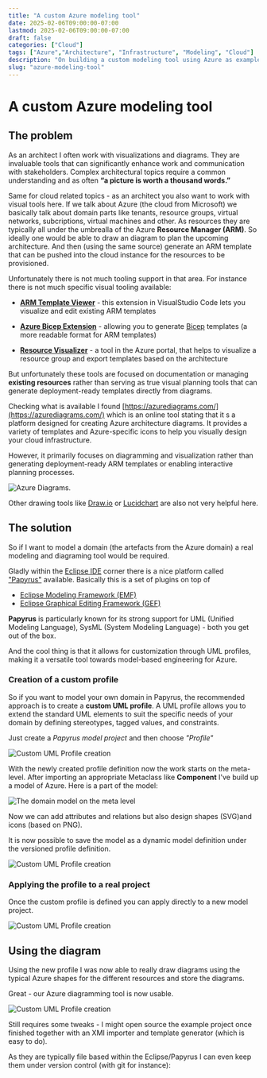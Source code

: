 ```yaml
---
title: "A custom Azure modeling tool"
date: 2025-02-06T09:00:00-07:00
lastmod: 2025-02-06T09:00:00-07:00
draft: false
categories: ["Cloud"]
tags: ["Azure","Architecture", "Infrastructure", "Modeling", "Cloud"]
description: "On building a custom modeling tool using Azure as example"
slug: "azure-modeling-tool"
---
```


# A custom Azure modeling tool

## The problem

As an architect I often work with visualizations and diagrams. They are invaluable tools that can significantly enhance work and communication with stakeholders. Complex architectural topics require a common understanding and as often **“a picture is worth a thousand words.”**

Same for cloud related topics - as an architect you also want to work with visual tools here. If we talk about Azure (the cloud from Microsoft) we basically talk about domain parts like tenants, resource groups, virtual networks, subcriptions, virtual machines and other. As resources they are typically all under the umbrealla of the Azure **Resource Manager (ARM)**. So ideally one would be able to draw an diagram to plan the upcoming architecture. And then (using the same source) generate an ARM template that can be pushed into the cloud instance for the resources to be provisioned.

Unfortunately there is not much tooling support in that area. For instance there is not much specific visual tooling available:

- **[ARM Template Viewer](https://learn.microsoft.com/en-us/answers/questions/370410/how-to-generate-architecture-diagram-from-azure-re)** - this extension in VisualStudio Code lets you visualize and edit existing ARM templates

- **[Azure Bicep Extension](https://zimmergren.net/generate-bicep-templates-from-existing-azure-resources-vscode/)** - allowing you to generate [Bicep](https://learn.microsoft.com/en-us/azure/azure-resource-manager/bicep/overview?tabs=bicep) templates (a more readable format for ARM templates)

- **[Resource Visualizer](https://learn.microsoft.com/en-us/answers/questions/370410/how-to-generate-architecture-diagram-from-azure-re)** - a tool in the Azure portal, that helps to visualize a resource group and export templates based on the architecture

But unfortunately these tools are focused on documentation or managing **existing resources** rather than serving as true visual planning tools that can generate deployment-ready templates directly from diagrams.

Checking what is available I found [https://azurediagrams.com/](https://azurediagrams.com/) which is an online tool stating that it s a platform designed for creating Azure architecture diagrams. It provides a variety of templates and Azure-specific icons to help you visually design your cloud infrastructure.

However, it primarily focuses on diagramming and visualization rather than generating deployment-ready ARM templates or enabling interactive planning processes. 

![Azure Diagrams.](../images/azurediagramscom.png)

Other drawing tools like [Draw.io](https://draw.io/) or [Lucidchart](https://www.lucidchart.com/) are also not very helpful here.

## The solution

So if I want to model a domain (the artefacts from the Azure domain) a real modeling and diagraming tool would be required.

Gladly within the [Eclipse IDE](https://www.eclipsel.org) corner there is a nice platform called ["Papyrus"](https://eclipse.dev/papyrus/) available. Basically this is a set of plugins on top of 
- [Eclipse Modeling Framework (EMF)](https://projects.eclipse.org/projects/modeling.emf.emf)
- [Eclipse Graphical Editing Framework (GEF)](https://projects.eclipse.org/projects/tools.gef)

**Papyrus** is particularly known for its strong support for UML (Unified Modeling Language), SysML (System Modeling Language) - both you get out of the box.

And the cool thing is that it allows for customization through UML profiles, making it a versatile tool towards model-based engineering for Azure.

### Creation of a custom profile

So if you want to model your own domain in Papyrus, the recommended approach is to create a **custom UML profile**. A UML profile allows you to extend the standard UML elements to suit the specific needs of your domain by defining stereotypes, tagged values, and constraints.

Just create a *Papyrus model project* and then choose *"Profile"*

![Custom UML Profile creation](../images/umlprofile.png)

With the newly created profile definition now the work starts on the meta-level. After importing an appropriate Metaclass like **Component** I've build up a model of Azure. Here is a part of the model:

![The domain model on the meta level](../images/azuredomainmodel.png)

Now we can add attributes and relations but also design shapes (SVG)and icons (based on PNG).

It is now possible to save the model as a dynamic model definition under the versioned profile definition. 

![Custom UML Profile creation](../images/profiledefinition.png)

### Applying the profile to a real project

Once the custom profile is defined you can apply directly to a new model project. 

![Custom UML Profile creation](../images/profileproperties.png)

## Using the diagram

Using the new profile I was now able to really draw diagrams using the typical Azure shapes for the different resources and store the diagrams. 

Great - our Azure diagramming tool is now usable.

![Custom UML Profile creation](../images/azurediagram.png)

Still requires some tweaks - I might open source the example project once finished together with an XMI importer and template generator (which is easy to do).

As they are typically file based within the Eclipse/Papyrus I can even keep them under version control (with git for instance):


